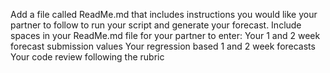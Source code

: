 Add a file called ReadMe.md that includes instructions you would like your partner to follow to run your script and generate your forecast.
Include spaces in your ReadMe.md file for your partner to enter:
Your 1 and 2 week forecast submission values
Your regression based 1 and 2 week forecasts
Your code review following the rubric

